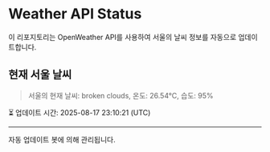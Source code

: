 
# Weather API Status

이 리포지토리는 OpenWeather API를 사용하여 서울의 날씨 정보를 자동으로 업데이트합니다.

## 현재 서울 날씨
> 서울의 현재 날씨: broken clouds, 온도: 26.54°C, 습도: 95%

⏳ 업데이트 시간: 2025-08-17 23:10:21 (UTC)

---
자동 업데이트 봇에 의해 관리됩니다.

